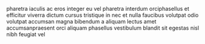 pharetra iaculis ac eros integer eu vel pharetra interdum orciphasellus et
efficitur viverra dictum cursus tristique in nec et nulla faucibus volutpat
odio volutpat accumsan magna bibendum a aliquam lectus amet accumsanpraesent
orci aliquam phasellus vestibulum blandit sit egestas nisl nibh feugiat vel